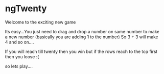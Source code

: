 # ngTwenty

Welcome to the exciting new game 

Its easy...You just need to drag and drop a number on same number to make a new number (basically you are adding 1 to the number)
So 3 + 3 will make 4 and so on....

If you will reach till twenty then you win but if the rows reach to the top first then you loose :(

so lets play....
